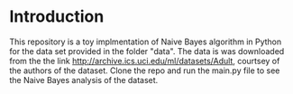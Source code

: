 # Introduction
This repository is a toy implmentation of Naive Bayes algorithm in Python for the data set provided in the folder "data".
The data is was downloaded from the the link http://archive.ics.uci.edu/ml/datasets/Adult, courtsey of the authors of the dataset.
Clone the repo and run the main.py file to see the Naive Bayes analysis of the dataset. 



